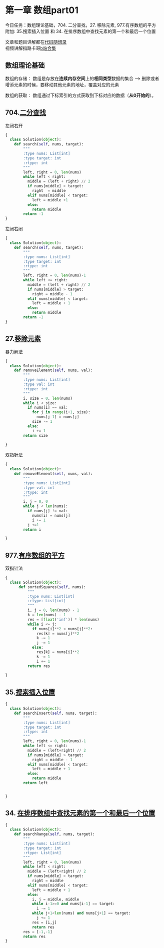 # 第一章  数组part01 

今日任务：数组理论基础，704. 二分查找，27. 移除元素, 977.有序数组的平方  
附加: 35.搜索插入位置 和 34. 在排序数组中查找元素的第一个和最后一个位置

文章和题目详解都在[代码随想录](https://programmercarl.com/)  
视频讲解指路卡哥[b站合集](https://space.bilibili.com/525438321/channel/collectiondetail?sid=180037)

## 数组理论基础  
数组的存储： 数组是存放在**连续内存空间**上的**相同类型**数据的集合 --> 删除或者增添元素的时候，要移动其他元素的地址，覆盖对应的元素  

数组的获取： 数组通过下标索引的方式获取到下标对应的数据（**从0开始的**）。


## 704.[二分查找](https://leetcode.com/problems/binary-search/description/) 
左闭右开  
```python
{
  class Solution(object):
    def search(self, nums, target):
        """
        :type nums: List[int]
        :type target: int
        :rtype: int
        """
        left, right = 0, len(nums)
        while left < right:
          middle = (left + right) // 2
          if nums[middle] > target:
            right  = middle
          elif nums[middle] < target:
            left = middle +1
          else:
            return middle
        return -1
}
```

左闭右闭  
```python
{
  class Solution(object):
    def search(self, nums, target):
        """
        :type nums: List[int]
        :type target: int
        :rtype: int
        """
        left, right = 0, len(nums)-1
        while left <= right:
          middle = (left + right) // 2
          if nums[middle] > target:
            right = middle - 1
          elif nums[middle] < target:
            left = middle + 1
          else:
            return middle
        return -1 
}
```



## 27.[移除元素](https://leetcode.com/problems/remove-element/description/)
暴力解法  
```python
{
  class Solution(object):
    def removeElement(self, nums, val):
        """
        :type nums: List[int]
        :type val: int
        :rtype: int
        """
        i, size = 0, len(nums)
        while i < size:
          if nums[i] == val:
            for j in range(i+1, size):
              nums[j-1] = nums[j]
            size -= 1
          else:
            i += 1
        return size 
        
}
```

双指针法   
```python
{
  class Solution(object):
    def removeElement(self, nums, val):
        """
        :type nums: List[int]
        :type val: int
        :rtype: int
        """
        i, j = 0, 0
        while j < len(nums):
          if nums[j] != val:
            nums[i] = nums[j]
            i += 1
          j +=1
        return i

}
```



## 977.[有序数组的平方](https://leetcode.com/problems/squares-of-a-sorted-array/description/) 
双指针法  
```python
{
  class Solution(object):
      def sortedSquares(self, nums):
          """
          :type nums: List[int]
          :rtype: List[int]
          """
          i, j = 0, len(nums) - 1
          k = len(nums) - 1
          res = [float('inf')] * len(nums)
          while i <= j:
            if nums[i]**2 < nums[j]**2:
              res[k] = nums[j]**2
              k -= 1
              j -= 1
            else:
              res[k] = nums[i]**2
              k -= 1 
              i += 1
          return res 
     
}
```

## 35.[搜索插入位置](https://leetcode.com/problems/search-insert-position/description/)  
```python
{
  class Solution(object):
    def searchInsert(self, nums, target):
        """
        :type nums: List[int]
        :type target: int
        :rtype: int
        """
        left, right = 0, len(nums)-1
        while left <= right:
          middle = (left+right) // 2
          if nums[middle] > target:
            right = middle - 1
          elif nums[middle] < target:
            left = middle + 1
          else:
            return middle
        return left


}
```


## 34. [在排序数组中查找元素的第一个和最后一个位置](https://leetcode.com/problems/find-first-and-last-position-of-element-in-sorted-array/)
```python
{
  class Solution(object):
    def searchRange(self, nums, target):
        """
        :type nums: List[int]
        :type target: int
        :rtype: List[int]
        """
        left, right = 0, len(nums)
        while left < right:
          middle = (left+right) // 2
          if nums[middle] > target:
            right = middle
          elif nums[middle] < target:
            left = middle + 1 
          else:
            i, j = middle, middle
            while i-1>=0 and nums[i-1] == target:
              i -= 1
            while j+1<len(nums) and nums[j+1] == target:
              j += 1
            res = [i,j]
            return res
        res = [-1,-1]
        return res
}
```

